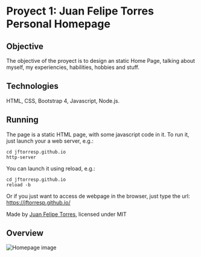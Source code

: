 # Proyect 1: Juan Felipe Torres Personal Homepage
## Objective <br>
The objective of the proyect is to design an static Home Page, talking about myself, my experiencies, habilities, hobbies and stuff. <br>
## Technologies <br>
HTML, CSS, Bootstrap 4, Javascript, Node.js.
## Running

The page is a static HTML page, with some javascript code in it. To run it, just launch your a web server, e.g.:
 
 ```
 cd jftorresp.github.io
 http-server
 ```
 
 You can launch it using reload, e.g.:
 
 ```
 cd jftorresp.github.io
 reload -b
 ```
 Or if you just want to access de webpage in the browser, just type the url: https://jftorresp.github.io/
  
 Made by [Juan Felipe Torres](jftorresp.github.io), licensed under MIT
 
## Overview

![Homepage image](https://i.imgur.com/EpaPOTU.png)


